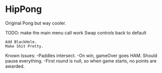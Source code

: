 HipPong
=======

Original Pong but way cooler.

TODO:
    make the main menu call work
    Swap controls back to default

    Add BlackHole.
    Make Shit Pretty.

Known Issues:
    -Paddles intersect.
    -On win, gameOver goes HAM. Should pause everything. 
    -First round is null, so when game starts, no points are awarded.
